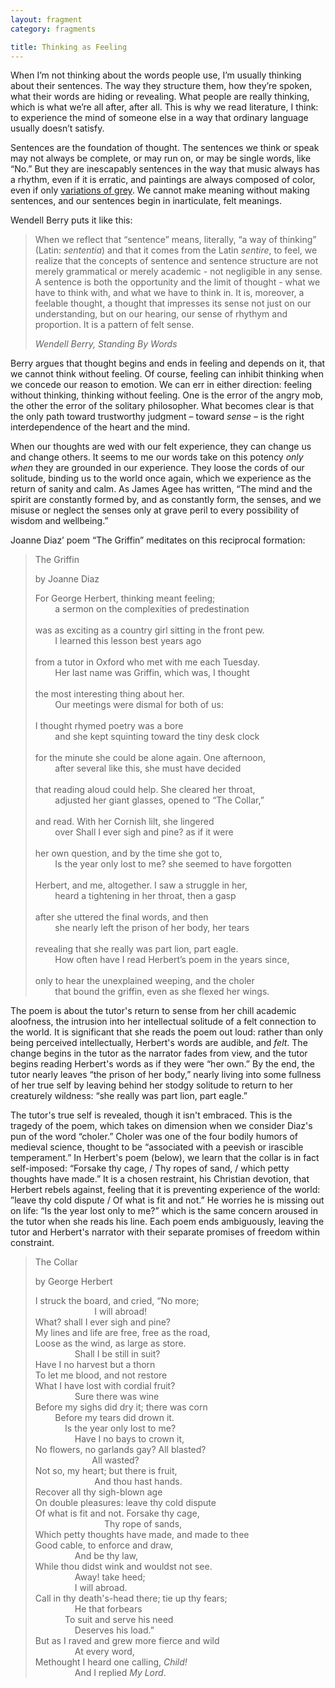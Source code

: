 ```yaml
---
layout: fragment
category: fragments

title: Thinking as Feeling
---
```


When I’m not thinking about the words people use, I’m usually thinking about their sentences. The way they structure them, how they’re spoken, what their words are hiding or revealing. What people are really thinking, which is what we’re all after, after all. This is why we read literature, I think: to experience the mind of someone else in a way that ordinary language usually doesn’t satisfy.

Sentences are the foundation of thought. The sentences we think or speak may not always be complete, or may run on, or may be single words, like “No.” But they are inescapably sentences in the way that music always has a rhythm, even if it is erratic, and paintings are always composed of color, even if only <a href="http://www.nytimes.com/slideshow/2008/01/31/arts/20080203_VOGE_SLIDESHOW.html?mcubz=3">variations of grey</a>. We cannot make meaning without making sentences, and our sentences begin in inarticulate, felt meanings.

Wendell Berry puts it like this:

<blockquote>
  <p>When we reflect that “sentence” means, literally, “a way of thinking” (Latin: <i>sententia</i>) and that it comes from the Latin <i>sentire</i>, to feel, we realize that the concepts of sentence and sentence structure are not merely grammatical or merely academic - not negligible in any sense. A sentence is both the opportunity and the limit of thought - what we have to think with, and what we have to think in. It is, moreover, a feelable thought, a thought that impresses its sense not just on our understanding, but on our hearing, our sense of rhythym and proportion. It is a pattern of felt sense.</p>
  <cite>Wendell Berry, <i>Standing By Words</i></cite>
</blockquote>

Berry argues that thought begins and ends in feeling and depends on it, that we cannot think without feeling. Of course, feeling can inhibit thinking when we concede our reason to emotion. We can err in either direction: feeling without thinking, thinking without feeling. One is the error of the angry mob, the other the error of the solitary philosopher. What becomes clear is that the only path toward trustworthy judgment – toward *sense* – is the right interdependence of the heart and the mind. 

When our thoughts are wed with our felt experience, they can change us and change others. It seems to me our words take on this potency *only when* they are grounded in our experience. They loose the cords of our solitude, binding us to the world once again, which we experience as the return of sanity and calm. As James Agee has written, “The mind and the spirit are constantly formed by, and as constantly form, the senses, and we misuse or neglect the senses only at grave peril to every possibility of wisdom and wellbeing.” 

Joanne Diaz’ poem “The Griffin” meditates on this reciprocal formation:


<blockquote class="poem">
  <p class="title">The Griffin</p>
  <p class="poet"> by Joanne Diaz</p>
  <p>
    For George Herbert, thinking meant feeling; <br>
    &nbsp; &nbsp; &nbsp; &nbsp; a sermon on the complexities of predestination <br>
    <br>
    was as exciting as a country girl sitting in the front pew. <br>
    &nbsp; &nbsp; &nbsp; &nbsp; I learned this lesson best years ago <br>
    <br>
    from a tutor in Oxford who met with me each Tuesday. <br>
    &nbsp; &nbsp; &nbsp; &nbsp; Her last name was Griffin, which was, I thought <br>
    <br>
    the most interesting thing about her. <br>
    &nbsp; &nbsp; &nbsp; &nbsp; Our meetings were dismal for both of us: <br>
    <br>
    I thought rhymed poetry was a bore <br>
    &nbsp; &nbsp; &nbsp; &nbsp; and she kept squinting toward the tiny desk clock <br>
    <br>
    for the minute she could be alone again. One afternoon, <br>
    &nbsp; &nbsp; &nbsp; &nbsp; after several like this, she must have decided <br>
    <br>
    that reading aloud could help. She cleared her throat, <br>
    &nbsp; &nbsp; &nbsp; &nbsp; adjusted her giant glasses, opened to “The Collar,” <br>
    <br>
    and read. With her Cornish lilt, she lingered <br>
    &nbsp; &nbsp; &nbsp; &nbsp; over <span class="italic">Shall I ever sigh and pine?</span> as if it were <br>
    <br>
    her own question, and by the time she got to, <br>
    &nbsp; &nbsp; &nbsp; &nbsp; <span class="italic">Is the year only lost to me?</span> she seemed to have forgotten <br>
    <br>
    Herbert, and me, altogether. I saw a struggle in her, <br>
    &nbsp; &nbsp; &nbsp; &nbsp; heard a tightening in her throat, then a gasp <br>
    <br>
    after she uttered the final words, and then <br>
    &nbsp; &nbsp; &nbsp; &nbsp; she nearly left the prison of her body, her tears <br>
    <br>
    revealing that she really was part lion, part eagle. <br>
    &nbsp; &nbsp; &nbsp; &nbsp; How often have I read Herbert’s poem in the years since, <br>
    <br>
    only to hear the unexplained weeping, and the choler <br>
    &nbsp; &nbsp; &nbsp; &nbsp; that bound the griffin, even as she flexed her wings.<br>

  </p>
</blockquote>

The poem is about the tutor's return to sense from her chill academic aloofness, the intrusion into her intellectual solitude of a felt connection to the world. It is significant that she reads the poem out loud: rather than only being perceived intellectually, Herbert's words are audible, and *felt*.  The change begins in the tutor as the narrator fades from view, and the tutor begins reading Herbert's words as if they were “her own.” By the end, the tutor nearly leaves “the prison of her body,” nearly living into some fullness of her true self by leaving behind her stodgy solitude to return to her creaturely wildness: “she really was part lion, part eagle.”

The tutor's true self is revealed, though it isn't embraced. This is the tragedy of the poem, which takes on dimension when we consider Diaz's pun of the word “choler.” Choler was one of the four bodily humors of medieval science, thought to be “associated with a peevish or irascible temperament.” In Herbert's poem (below), we learn that the collar is in fact self-imposed: “Forsake thy cage, / Thy ropes of sand, / which petty thoughts have made.” It is a chosen restraint, his Christian devotion, that Herbert rebels against, feeling that it is preventing experience of the world: ”leave thy cold dispute / Of what is fit and not.” He worries he is missing out on life: “Is the year lost only to me?” which is the same concern aroused in the tutor when she reads his line. Each poem ends ambiguously, leaving the tutor and Herbert's narrator with their separate promises of freedom within constraint.


<blockquote class="poem">
  <p class="title">The Collar</p>
  <p class="poet"> by George Herbert</p>
  <p>
    I struck the board, and cried, “No more; <br>
    &nbsp; &nbsp; &nbsp; &nbsp; &nbsp; &nbsp; &nbsp; &nbsp; &nbsp; &nbsp; &nbsp; &nbsp; I will abroad! <br>
    What? shall I ever sigh and pine? <br>
    My lines and life are free, free as the road, <br>
    Loose as the wind, as large as store. <br>
    &nbsp; &nbsp; &nbsp; &nbsp; &nbsp; &nbsp; &nbsp; &nbsp; Shall I be still in suit? <br>
    Have I no harvest but a thorn <br>
    To let me blood, and not restore <br>
    What I have lost with cordial fruit? <br>
    &nbsp; &nbsp; &nbsp; &nbsp; &nbsp; &nbsp; &nbsp; &nbsp; Sure there was wine <br>
    Before my sighs did dry it; there was corn <br>
    &nbsp; &nbsp; &nbsp; &nbsp; Before my tears did drown it. <br>
    &nbsp; &nbsp; &nbsp; &nbsp; &nbsp; &nbsp; Is the year only lost to me? <br>
    &nbsp; &nbsp; &nbsp; &nbsp; &nbsp; &nbsp; &nbsp; &nbsp; Have I no bays to crown it, <br>
    No flowers, no garlands gay? All blasted? <br>
    &nbsp; &nbsp; &nbsp; &nbsp; &nbsp; &nbsp; &nbsp; &nbsp; &nbsp; &nbsp; &nbsp; &nbsp;All wasted? <br>
    Not so, my heart; but there is fruit, <br>
    &nbsp; &nbsp; &nbsp; &nbsp; &nbsp; &nbsp; &nbsp; &nbsp; &nbsp; &nbsp; &nbsp; &nbsp; And thou hast hands. <br>
    Recover all thy sigh-blown age <br>
    On double pleasures: leave thy cold dispute <br>
    Of what is fit and not. Forsake thy cage, <br>
    &nbsp; &nbsp; &nbsp; &nbsp; &nbsp; &nbsp; &nbsp; &nbsp; &nbsp; &nbsp; &nbsp; &nbsp; &nbsp; &nbsp; Thy rope of sands, <br>
    Which petty thoughts have made, and made to thee <br>
    Good cable, to enforce and draw, <br>
    &nbsp; &nbsp; &nbsp; &nbsp; &nbsp; &nbsp; &nbsp; &nbsp; And be thy law, <br>
    While thou didst wink and wouldst not see. <br>
    &nbsp; &nbsp; &nbsp; &nbsp; &nbsp; &nbsp; &nbsp; &nbsp; Away! take heed; <br>
    &nbsp; &nbsp; &nbsp; &nbsp; &nbsp; &nbsp; &nbsp; &nbsp; I will abroad. <br>
    Call in thy death's-head there; tie up thy fears; <br>
    &nbsp; &nbsp; &nbsp; &nbsp; &nbsp; &nbsp; &nbsp; &nbsp; He that forbears <br>
    &nbsp; &nbsp; &nbsp; &nbsp; &nbsp; &nbsp; To suit and serve his need <br>
    &nbsp; &nbsp; &nbsp; &nbsp; &nbsp; &nbsp; &nbsp; &nbsp; Deserves his load.” <br>
    But as I raved and grew more fierce and wild <br>
    &nbsp; &nbsp; &nbsp; &nbsp; &nbsp; &nbsp; &nbsp; &nbsp; At every word, <br>
    Methought I heard one calling, <i>Child!</i> <br>
    &nbsp; &nbsp; &nbsp; &nbsp; &nbsp; &nbsp; &nbsp; &nbsp; And I replied <i>My Lord</i>. <br>
  </p>
</blockquote>